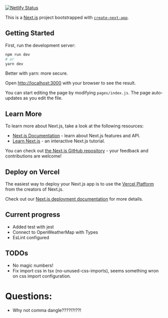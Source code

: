 
[![Netlify Status](https://api.netlify.com/api/v1/badges/8a4f5f12-98b9-4d36-8cd8-addf7ebcef40/deploy-status)](https://app.netlify.com/sites/juanmandev-next-parking-madrid-demo/deploys)

This is a [Next.js](https://nextjs.org/) project bootstrapped with [`create-next-app`](https://github.com/vercel/next.js/tree/canary/packages/create-next-app).

## Getting Started

First, run the development server:

```bash
npm run dev
# or
yarn dev
```

Better with yarn: more secure.

Open [http://localhost:3000](http://localhost:3000) with your browser to see the result.

You can start editing the page by modifying `pages/index.js`. The page auto-updates as you edit the file.

## Learn More

To learn more about Next.js, take a look at the following resources:

- [Next.js Documentation](https://nextjs.org/docs) - learn about Next.js features and API.
- [Learn Next.js](https://nextjs.org/learn) - an interactive Next.js tutorial.

You can check out [the Next.js GitHub repository](https://github.com/vercel/next.js/) - your feedback and contributions are welcome!

## Deploy on Vercel

The easiest way to deploy your Next.js app is to use the [Vercel Platform](https://vercel.com/import?utm_medium=default-template&filter=next.js&utm_source=create-next-app&utm_campaign=create-next-app-readme) from the creators of Next.js.

Check out our [Next.js deployment documentation](https://nextjs.org/docs/deployment) for more details.


## Current progress
- Added test with jest
- Connect to OpenWeatherMap with Types
- EsLint configured



## TODOs
- No magic numbers!
- Fix import css in tsx (no-unused-css-imports), seems something wron on css import configuration.


# Questions:
- Why not comma dangle????!?!??!